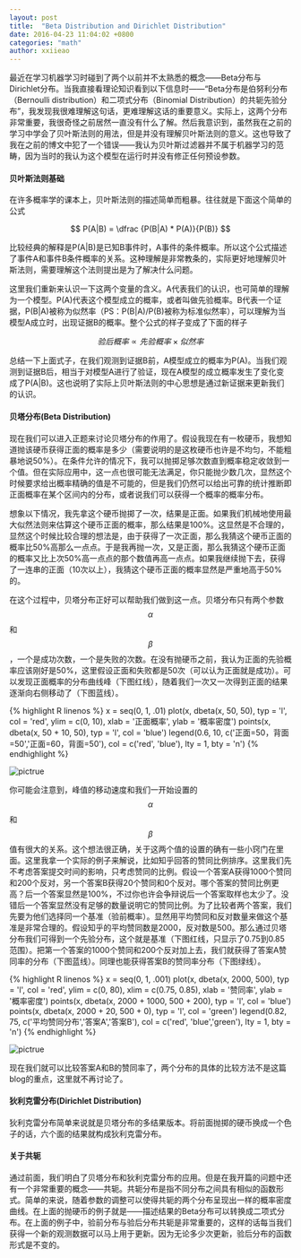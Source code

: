 ```yaml
---
layout: post
title:  "Beta Distribution and Dirichlet Distribution"
date: 2016-04-23 11:04:02 +0800
categories: "math"
author: xxiieao
---
```


最近在学习机器学习时碰到了两个以前并不太熟悉的概念——Beta分布与Dirichlet分布。当我直接看理论知识看到以下信息时——“Beta分布是伯努利分布（Bernoulli distribution）和二项式分布（Binomial Distribution）的共轭先验分布”，我发现我很难理解这句话，更难理解这话的重要意义。实际上，这两个分布非常重要，我很奇怪之前居然一直没有什么了解。然后我意识到，虽然我在之前的学习中学会了贝叶斯法则的用法，但是并没有理解贝叶斯法则的意义。这也导致了我在之前的博文中犯了一个错误——我认为贝叶斯过滤器并不属于机器学习的范畴，因为当时的我认为这个模型在运行时并没有修正任何预设参数。

#### 贝叶斯法则基础 ####

在许多概率学的课本上，贝叶斯法则的描述简单而粗暴。往往就是下面这个简单的公式

$$ P(A|B) = \dfrac {P(B|A) * P(A)}{P(B)} $$

比较经典的解释是P(A\|B)是已知B事件时，A事件的条件概率。所以这个公式描述了事件A和事件B条件概率的关系。这种理解是非常教条的，实际更好地理解贝叶斯法则，需要理解这个法则提出是为了解决什么问题。

这里我们重新来认识一下这两个变量的含义。A代表我们的认识，也可简单的理解为一个模型。P(A)代表这个模型成立的概率，或者叫做先验概率。B代表一个证据，P(B\|A)被称为似然率（PS：P(B\|A)/P(B)被称为标准似然率），可以理解为当模型A成立时，出现证据B的概率。整个公式的样子变成了下面的样子

$$ 验后概率 \propto 先验概率 × 似然率 $$

总结一下上面式子，在我们观测到证据B前，A模型成立的概率为P(A)。当我们观测到证据B后，相当于对模型A进行了验证，现在A模型的成立概率发生了变化变成了P(A\|B)。这也说明了实际上贝叶斯法则的中心思想是通过新证据来更新我们的认识。

#### 贝塔分布(Beta Distribution)

现在我们可以进入正题来讨论贝塔分布的作用了。假设我现在有一枚硬币，我想知道抛该硬币获得正面的概率是多少（需要说明的是这枚硬币也许是不均匀，不能粗暴地说50%）。在条件允许的情况下，我可以抛掷足够次数直到概率稳定收敛到一个值。但在实际应用中，这一点也很可能无法满足，你只能抛少数几次，显然这个时候要求给出概率精确的值是不可能的，但是我们仍然可以给出可靠的统计推断即正面概率在某个区间内的分布，或者说我们可以获得一个概率的概率分布。

想象以下情况，我先拿这个硬币抛掷了一次，结果是正面。如果我们机械地使用最大似然法则来估算这个硬币正面的概率，那么结果是100%。这显然是不合理的，显然这个时候比较合理的想法是，由于获得了一次正面，那么我猜这个硬币正面的概率比50%高那么一点点。于是我再抛一次，又是正面，那么我猜这个硬币正面的概率又比上次50%高一点点的那个数值再高一点点。如果我继续抛下去，获得了一连串的正面（10次以上），我猜这个硬币正面的概率显然是严重地高于50%的。

在这个过程中，贝塔分布正好可以帮助我们做到这一点。贝塔分布只有两个参数$$\alpha$$和$$\beta$$，一个是成功次数，一个是失败的次数。在没有抛硬币之前，我认为正面的先验概率应该刚好是50%，这里假设正面和失败都是50次（可以认为正面就是成功）。可以发现正面概率的分布曲线峰（下图红线），随着我们一次又一次得到正面的结果逐渐向右侧移动了（下图蓝线）。

{% highlight R linenos %}
x = seq(0, 1, .01)
plot(x, dbeta(x, 50, 50), typ = 'l', col = 'red', ylim = c(0, 10), xlab = '正面概率', ylab = '概率密度')
points(x, dbeta(x, 50 + 10, 50), typ = 'l', col = 'blue')
legend(0.6, 10, c('正面=50，背面=50','正面=60，背面=50'), col = c('red', 'blue'), lty = 1, bty = 'n')
{% endhighlight %}

![pictrue](http://ww3.sinaimg.cn/mw690/6daafd01gw1f3swwtcu2bj20dc0dc3yz.jpg)

你可能会注意到，峰值的移动速度和我们一开始设置的$$\alpha$$和$$\beta$$值有很大的关系。这个想法很正确，关于这两个值的设置的确有一些小窍门在里面。这里我拿一个实际的例子来解说，比如知乎回答的赞同比例排序。这里我们先不考虑答案提交时间的影响，只考虑赞同的比例。假设一个答案A获得1000个赞同和200个反对，另一个答案B获得20个赞同和0个反对。哪个答案的赞同比例更高？后一个答案显然是100%，不过你也许会争辩说后一个答案取样也太少了。没错后一个答案显然没有足够的数量说明它的赞同比例。为了比较者两个答案，我们先要为他们选择同一个基准（验前概率）。显然用平均赞同和反对数量来做这个基准是非常合理的。假设知乎的平均赞同数是2000，反对数是500。那么通过贝塔分布我们可得到一个先验分布，这个就是基准（下图红线，只显示了0.75到0.85范围）。把第一个答案的1000个赞同和200个反对加上去，我们就获得了答案A赞同率的分布（下图蓝线）。同理也能获得答案B的赞同率分布（下图绿线）。

{% highlight R linenos %}
x = seq(0, 1, .001)
plot(x, dbeta(x, 2000, 500), typ = 'l', col = 'red', ylim = c(0, 80), xlim = c(0.75, 0.85), xlab = '赞同率', ylab = '概率密度')
points(x, dbeta(x, 2000 + 1000, 500 + 200), typ = 'l', col = 'blue')
points(x, dbeta(x, 2000 + 20, 500 + 0), typ = 'l', col = 'green')
legend(0.82, 75, c('平均赞同分布','答案A','答案B'), col = c('red', 'blue','green'), lty = 1, bty = 'n')
{% endhighlight %}

![pictrue](http://ww4.sinaimg.cn/mw690/6daafd01gw1f3swte7cjlj20dc0dcdge.jpg)

现在我们就可以比较答案A和B的赞同率了，两个分布的具体的比较方法不是这篇blog的重点，这里就不再讨论了。

#### 狄利克雷分布(Dirichlet Distribution)

狄利克雷分布简单来说就是贝塔分布的多结果版本。将前面抛掷的硬币换成一个色子的话，六个面的结果就构成狄利克雷分布。

#### 关于共轭

通过前面，我们明白了贝塔分布和狄利克雷分布的应用。但是在我开篇的问题中还有一个非常重要的概念——共轭。共轭分布是指不同分布之间具有相似的函数形式。简单的来说，随着参数的调整可以使得共轭的两个分布呈现出一样的概率密度曲线。在上面的抛硬币的例子就是——描述结果的Beta分布可以转换成二项式分布。在上面的例子中，验前分布与验后分布共轭是非常重要的，这样的话每当我们获得一个新的观测数据可以马上用于更新。因为无论多少次更新，验后分布的函数形式是不变的。
